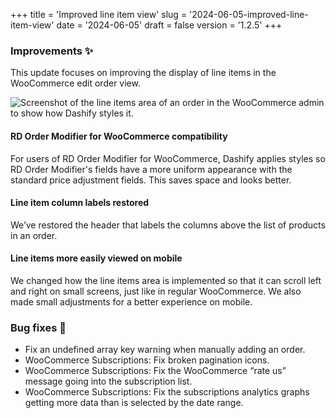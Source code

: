 +++
title = 'Improved line item view'
slug = '2024-06-05-improved-line-item-view'
date = '2024-06-05'
draft = false
version = '1.2.5'
+++

### Improvements ✨

This update focuses on improving the display of line items in the WooCommerce edit order view.

![Screenshot of the line items area of an order in the WooCommerce admin to show how Dashify styles it.](/releases/2024-06-05-improved-line-item-view/line-items.webp)

#### RD Order Modifier for WooCommerce compatibility

For users of RD Order Modifier for WooCommerce, Dashify applies styles so RD Order Modifier's fields have a more uniform appearance with the standard price adjustment fields. This saves space and looks better.

#### Line item column labels restored

We’ve restored the header that labels the columns above the list of products in an order.

#### Line items more easily viewed on mobile

We changed how the line items area is implemented so that it can scroll left and right on small screens, just like in regular WooCommerce. We also made small adjustments for a better experience on mobile.

### Bug fixes 🐞

- Fix an undefined array key warning when manually adding an order.
- WooCommerce Subscriptions: Fix broken pagination icons.
- WooCommerce Subscriptions: Fix the WooCommerce “rate us” message going into the subscription list.
- WooCommerce Subscriptions: Fix the subscriptions analytics graphs getting more data than is selected by the date range.
